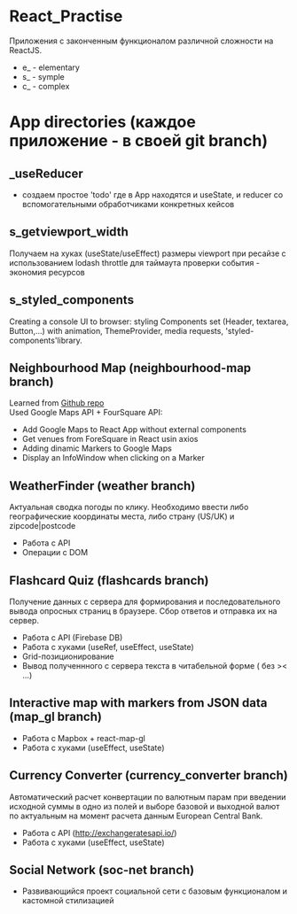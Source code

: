 
# React_Practise
Приложения с законченным функционалом различной сложности на ReactJS.
  - e_ - elementary
  - s_ - symple
  - c_ - complex
# App directories (каждое приложение - в своей git branch)
## _useReducer
- создаем простое 'todo' где в App находятся и useState, и reducer со вспомогательными обработчиками конкретных кейсов
## s_getviewport_width
Получаем на хуках (useState/useEffect) размеры viewport при ресайзе с использованием lodash throttle для таймаута проверки события - экономия ресурсов
## s_styled_components
Creating a console UI to browser: styling Components set (Header, textarea, Button,...) with animation, ThemeProvider, media requests, 'styled-components'library.
## Neighbourhood Map (neighbourhood-map branch)
Learned from [Github repo](https://www.youtube.com/redirect?v=nDJ00zO9X2U&event=video_description&redir_token=bVU8gcsJVc0rbt5J8c2t6GxlyCJ8MTU2MDU4MjQzOEAxNTYwNDk2MDM4&q=https%3A%2F%2Fgithub.com%2Felharony%2FUdacity-P8-Neighborhood-Map-Project-Explained)</br>
Used Google Maps API + FourSquare API:
* Add Google Maps to React App without external components
* Get venues from ForeSquare in React usin axios
* Adding dinamic Markers to Google Maps
* Display an InfoWindow when clicking on a Marker
## WeatherFinder (weather branch)
Актуальная сводка погоды по клику. Необходимо ввести либо географические координаты места, либо страну (US/UK) и zipcode|postcode
* Работа с API
* Операции с DOM
## Flashcard Quiz (flashcards branch)
Получение данных с сервера для формирования и последовательного вывода опросных страниц в браузере. Сбор ответов и отправка их на сервер.
* Работа с API (Firebase DB)
* Работа с хуками (useRef, useEffect, useState)
* Grid-позиционирование
* Вывод полученнного с сервера текста в читабельной форме ( без &gt;&lt; ...)
## Interactive map with markers from JSON data (map_gl branch)
* Работа с Mapbox + react-map-gl
* Работа с хуками (useEffect, useState)
## Currency Converter (currency_converter branch)
Автоматический расчет конвертации по валютным парам при введении исходной суммы в одно из полей и выборе базовой и выходной валют по актуальным на момент расчета данным European Central Bank.
* Работа с API (http://exchangeratesapi.io/)
* Работа с хуками (useEffect, useState)
## Social Network (soc-net branch)
* Развивающийся проект социальной сети с базовым функционалом и кастомной стилизацией 





